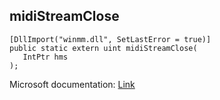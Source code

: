 ## midiStreamClose

```
[DllImport("winmm.dll", SetLastError = true)]
public static extern uint midiStreamClose(
   IntPtr hms
);
```

Microsoft documentation: [Link](https://learn.microsoft.com/en-us/windows/win32/api/mmeapi/nf-mmeapi-midistreamclose)

